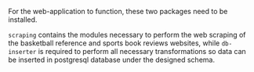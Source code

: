 For the web-application to function, these two packages need to be installed. 

`scraping` contains the modules necessary to perform the web scraping of the basketball reference
and sports book reviews websites, while `db-inserter` is required to perform all necessary 
transformations so data can be inserted in postgresql database under the designed schema.

